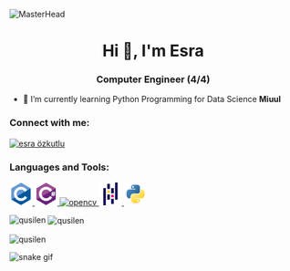 ![MasterHead](https://i.pinimg.com/originals/f6/84/6c/f6846c6a6d128ac0106eea3a85a0125a.gif)
<h1 align="center">Hi 👋, I'm Esra</h1>
<h3 align="center">Computer Engineer (4/4)</h3>

- 🌱 I’m currently learning Python Programming for Data Science **Miuul**

<h3 align="left">Connect with me:</h3>
<p align="left">
<a href="https://www.linkedin.com/in/esra-özkutlu-699943179/" target=_blank><img align="center" src="https://raw.githubusercontent.com/rahuldkjain/github-profile-readme-generator/master/src/images/icons/Social/linked-in-alt.svg" alt="esra özkutlu" height="30" width="40" /></a>
</p>

<h3 align="left">Languages and Tools:</h3>
<p align="left"> <a href="https://www.cprogramming.com/" target="_blank" rel="noreferrer"> <img src="https://raw.githubusercontent.com/devicons/devicon/master/icons/c/c-original.svg" alt="c" width="40" height="40"/> </a> <a href="https://www.w3schools.com/cs/" target="_blank" rel="noreferrer"> <img src="https://raw.githubusercontent.com/devicons/devicon/master/icons/csharp/csharp-original.svg" alt="csharp" width="40" height="40"/> </a> <a href="https://opencv.org/" target="_blank" rel="noreferrer"> <img src="https://www.vectorlogo.zone/logos/opencv/opencv-icon.svg" alt="opencv" width="40" height="40"/> </a> <a href="https://pandas.pydata.org/" target="_blank" rel="noreferrer"> <img src="https://raw.githubusercontent.com/devicons/devicon/2ae2a900d2f041da66e950e4d48052658d850630/icons/pandas/pandas-original.svg" alt="pandas" width="40" height="40"/> </a> <a href="https://www.python.org" target="_blank" rel="noreferrer"> <img src="https://raw.githubusercontent.com/devicons/devicon/master/icons/python/python-original.svg" alt="python" width="40" height="40"/> </a> </p>

<p><img align="left" src="https://github-readme-stats.vercel.app/api/top-langs?username=qusilen&show_icons=true&locale=en&layout=compact" alt="qusilen" /></p>

<p>&nbsp;<img align="center" src="https://github-readme-stats.vercel.app/api?username=qusilen&show_icons=true&locale=en" alt="qusilen" /></p>

<p><img align="center" src="https://github-readme-streak-stats.herokuapp.com/?user=qusilen&" alt="qusilen" /></p>

![snake gif](https://github.com/YOUR_USERNAME/YOUR_USERNAME/blob/output/github-contribution-grid-snake.gif)
